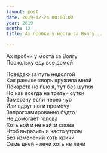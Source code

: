 ```yaml
---
layout: post
date: 2019-12-24 00:00:00
year: 2019
month: 12
title: Ах пробки у моста за Волгу...

---
```

Ах пробки у моста за Волгу<br/>
Поскольку еду все домой <br/>
<!--more-->
Поведаю за путь недолгой<br/>
Как раньше хворь кружила мной<br/>
Лекарств не пью я, тут без шутки <br/>
Но как всегда на третьи сутки<br/>
Замерзну если через чур<br/>
Или вдруг ноги промочу<br/>
Запрограмированно будто<br/>
Не домогает голова<br/>
Хоть вой и не найти слова <br/>
Чтоб выразить и часто утром<br/>
Без изменений хоть кричи <br/>
Семь дней - лечи хоть не лечи<br/>